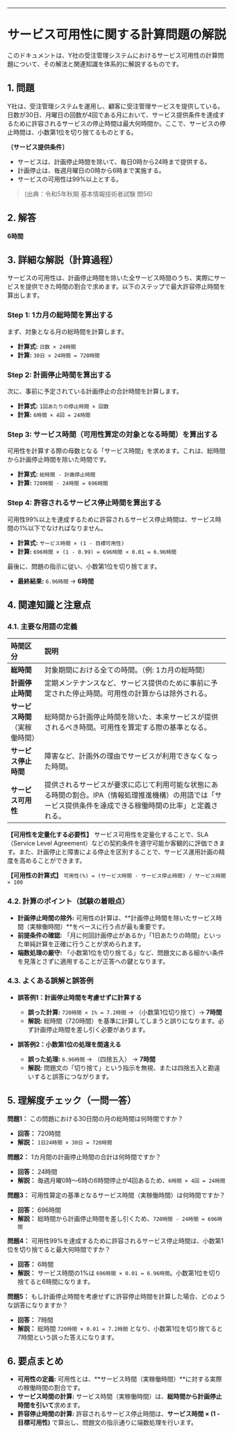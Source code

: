 
***

# サービス可用性に関する計算問題の解説

このドキュメントは、Y社の受注管理システムにおけるサービス可用性の計算問題について、その解法と関連知識を体系的に解説するものです。

## 1. 問題

Y社は、受注管理システムを運用し、顧客に受注管理サービスを提供している。日数が30日、月曜日の回数が4回である月において、サービス提供条件を達成するために許容されるサービスの停止時間は最大何時間か。ここで、サービスの停止時間は、小数第1位を切り捨てるものとする。

**〔サービス提供条件〕**
*   サービスは、計画停止時間を除いて、毎日0時から24時まで提供する。
*   計画停止は、毎週月曜日の0時から6時まで実施する。
*   サービスの可用性は99%以上とする。

> (出典：令和5年秋期 基本情報技術者試験 問56)

## 2. 解答

**6時間**

## 3. 詳細な解説（計算過程）

サービスの可用性は、計画停止時間を除いた全サービス時間のうち、実際にサービスを提供できた時間の割合で求めます。以下のステップで最大許容停止時間を算出します。

### Step 1: 1カ月の総時間を算出する
まず、対象となる月の総時間を計算します。
*   **計算式:** `日数 × 24時間`
*   **計算:** `30日 × 24時間 = 720時間`

### Step 2: 計画停止時間を算出する
次に、事前に予定されている計画停止の合計時間を計算します。
*   **計算式:** `1回あたりの停止時間 × 回数`
*   **計算:** `6時間 × 4回 = 24時間`

### Step 3: サービス時間（可用性算定の対象となる時間）を算出する
可用性を計算する際の母数となる「サービス時間」を求めます。これは、総時間から計画停止時間を除いた時間です。
*   **計算式:** `総時間 - 計画停止時間`
*   **計算:** `720時間 - 24時間 = 696時間`

### Step 4: 許容されるサービス停止時間を算出する
可用性99%以上を達成するために許容されるサービス停止時間は、サービス時間の1%以下でなければなりません。
*   **計算式:** `サービス時間 × (1 - 目標可用性)`
*   **計算:** `696時間 × (1 - 0.99) = 696時間 × 0.01 = 6.96時間`

最後に、問題の指示に従い、小数第1位を切り捨てます。
*   **最終結果:** `6.96時間` → **6時間**

## 4. 関連知識と注意点

### 4.1. 主要な用語の定義

| 時間区分 | 説明 |
| :--- | :--- |
| **総時間** | 対象期間における全ての時間。（例: 1カ月の総時間） |
| **計画停止時間** | 定期メンテナンスなど、サービス提供のために事前に予定された停止時間。可用性の計算からは除外される。 |
| **サービス時間**<br>（実稼働時間） | 総時間から計画停止時間を除いた、本来サービスが提供されるべき時間。可用性を算定する際の基準となる。 |
| **サービス停止時間** | 障害など、計画外の理由でサービスが利用できなくなった時間。 |
| **サービス可用性** | 提供されるサービスが要求に応じて利用可能な状態にある時間の割合。IPA（情報処理推進機構）の用語では「サービス提供条件を達成できる稼働時間の比率」と定義される。 |

**【可用性を定量化する必要性】**
サービス可用性を定量化することで、SLA（Service Level Agreement）などの契約条件を遵守可能か客観的に評価できます。また、計画停止と障害による停止を区別することで、サービス運用計画の精度を高めることができます。

**【可用性の計算式】**
`可用性(%) = (サービス時間 - サービス停止時間) / サービス時間 × 100`

### 4.2. 計算のポイント（試験の着眼点）

*   **計画停止時間の除外:** 可用性の計算は、**計画停止時間を除いたサービス時間（実稼働時間）**をベースに行う点が最も重要です。
*   **前提条件の確認:** 「月に何回計画停止があるか」「1日あたりの時間」といった単純計算を正確に行うことが求められます。
*   **端数処理の厳守:** 「小数第1位を切り捨てる」など、問題文にある細かい条件を見落とさずに適用することが正答への鍵となります。

### 4.3. よくある誤解と誤答例

*   **誤答例1：計画停止時間を考慮せずに計算する**
    *   **誤った計算:** `720時間 × 1% = 7.2時間` → （小数第1位切り捨て）→ **7時間**
    *   **解説:** 総時間（720時間）を基準に計算してしまうと誤りになります。必ず計画停止時間を差し引く必要があります。

*   **誤答例2：小数第1位の処理を間違える**
    *   **誤った処理:** `6.96時間` → （四捨五入） → **7時間**
    *   **解説:** 問題文の「切り捨て」という指示を無視、または四捨五入と勘違いすると誤答につながります。

## 5. 理解度チェック（一問一答）

**問題1：** この問題における30日間の月の総時間は何時間ですか？
*   **回答：** 720時間
*   **解説：** `1日24時間 × 30日 = 720時間`

**問題2：** 1カ月間の計画停止時間の合計は何時間ですか？
*   **回答：** 24時間
*   **解説：** 毎週月曜0時～6時の6時間停止が4回あるため、`6時間 × 4回 = 24時間`

**問題3：** 可用性算定の基準となるサービス時間（実稼働時間）は何時間ですか？
*   **回答：** 696時間
*   **解説：** 総時間から計画停止時間を差し引くため、`720時間 - 24時間 = 696時間`

**問題4：** 可用性99%を達成するために許容されるサービス停止時間は、小数第1位を切り捨てると最大何時間ですか？
*   **回答：** 6時間
*   **解説：** サービス時間の1%は `696時間 × 0.01 = 6.96時間`。小数第1位を切り捨てると6時間になります。

**問題5：** もし計画停止時間を考慮せずに許容停止時間を計算した場合、どのような誤答になりますか？
*   **回答：** 7時間
*   **解説：** 総時間 `720時間 × 0.01 = 7.2時間` となり、小数第1位を切り捨てると7時間という誤った答えになります。

## 6. 要点まとめ

*   **可用性の定義:** 可用性とは、**サービス時間（実稼働時間）**に対する実際の稼働時間の割合です。
*   **サービス時間の計算:** サービス時間（実稼働時間）は、**総時間から計画停止時間を引いて**求めます。
*   **許容停止時間の計算:** 許容されるサービス停止時間は、**サービス時間 × (1 - 目標可用性)** で算出し、問題文の指示通りに端数処理を行います。
